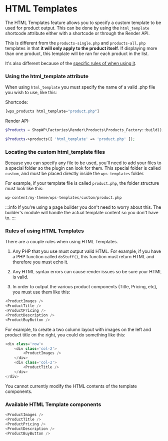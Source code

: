 # HTML Templates

The HTML Templates feature allows you to specify a custom template to be used for product output. This can be done by using the `html_template` shortcode attribute either with a shortcode or through the Render API.

This is different from the `products-single.php` and `products-all.php` templates in that **it will only apply to the product itself**. If displaying more than one product, this template will be ran for each product in the list.

It's also different because of the [specific rules of when using it](#rules-of-using-html-templates).

### Using the html_template attribute

When using `html_template` you must specify the name of a valid .php file you wish to use, like this:

Shortcode:

```js
[wps_products html_template="product.php"]
```

Render API:

```php
$Products = ShopWP\Factories\Render\Products\Products_Factory::build();

$Products->products([ 'html_template' => 'product.php' ]);
```

### Locating the custom html_template files

Because you can specify any file to be used, you'll need to add your files to a special folder so the plugin can look for them. This special folder is called `custom`, and must be placed directly inside the `wps-templates` folder.

For example, if your template file is called `product.php`, the folder structure must look like this:

```php
wp-content/my-theme/wps-templates/custom/product.php
```

:::info
If you're using a page builder you don't need to worry about this. The builder's module will handle the actual template content so you don't have to.
:::

### Rules of using HTML Templates

There are a couple rules when using HTML Templates.

1. Any PHP that you use must output valid HTML. For example, if you have a PHP function called `doStuff()`, this function must return HTML and therefore you must echo it.

2. Any HTML syntax errors can cause render issues so be sure your HTML is valid.

3. In order to output the various product components (Title, Pricing, etc), you must use them like this:

```js
<ProductImages />
<ProductTitle />
<ProductPricing />
<ProductDescription />
<ProductBuyButton />
```

For example, to create a two column layout with images on the left and product title on the right, you could do something like this:

```js
<div class='row'>
	<div class='col-2'>
		<ProductImages />
	</div>
	<div class='col-2'>
		<ProductTitle />
	</div>
</div>
```

You cannot currently modify the HTML contents of the template components.

### Available HTML Template components

```js
<ProductImages />
<ProductTitle />
<ProductPricing />
<ProductDescription />
<ProductBuyButton />
```
